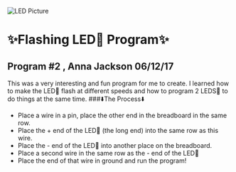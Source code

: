  ![LED Picture](http://www.wmjcfm.com/wp-content/uploads/2014/07/original-1.jpg)
 # :sparkles:Flashing LED:rotating_light: Program:sparkles:
## Program \#2 , Anna Jackson 06/12/17
This was a very interesting and fun program for me to create. I learned how to make the LED:rotating_light: flash at different speeds and how to program 2 LEDS:rotating_light: to do things at the same time.
###:arrow_down:The Process:arrow_down:
* Place a wire in a pin, place the other end in the breadboard in the same row.
* Place the + end of the LED:rotating_light: (the long end) into the same row as this wire.
* Place the - end of the LED:rotating_light: into another place on the breadboard.
* Place a second wire in the same row as the - end of the LED:rotating_light:
* Place the end of that wire in ground and run the program!
